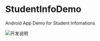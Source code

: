 # StudentInfoDemo
Android App Demo for Student Infomations 

![开发说明](https://valpha.xyz/2019/07/10/%E5%AD%A6%E7%94%9F%E7%AE%A1%E7%90%86%E7%B3%BB%E7%BB%9F%E7%9A%84%E5%AE%9E%E4%BE%8B/#more)
